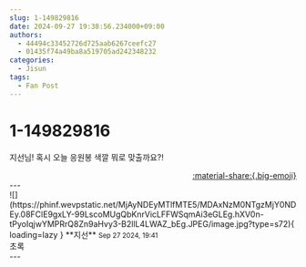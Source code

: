 ```yaml
---
slug: 1-149829816
date: 2024-09-27 19:38:56.234000+09:00
authors:
  - 44494c33452726d725aab6267ceefc27
  - 01435f74a49ba8a519705ad242348232
categories:
  - Jisun
tags:
  - Fan Post
---
```


# 1-149829816

<div class="post-container" markdown="1">
<div class="content-container md-sidebar__scrollwrap" markdown="1">

지선님! 혹시 오늘 응원봉 색깔 뭐로 맞출까요?!

</div>
</div>

<div style="text-align: right;" markdown="1">
<a href="https://weverse.io/fromis9/fanpost/1-149829816" style="text-align: right;">:material-share:{.big-emoji}</a>
</div>
---

<div class="comments-container md-sidebar__scrollwrap" markdown="1">
<div class="comment" markdown="1">
<div class='id-container' markdown="1">
![](https://phinf.wevpstatic.net/MjAyNDEyMTlfMTE5/MDAxNzM0NTgzMjY0NDEy.08FClE9gxLY-99LscoMUgQbKnrVicLFFWSqmAi3eGLEg.hXV0n-tPyoIqjwYMPRrQ8Zn9aHvy3-B2llL4LWAZ_bEg.JPEG/image.jpg?type=s72){ loading=lazy }
**<span class="artist">지선</span>** <small>Sep 27 2024, 19:41</small><br>
</div>
<div class='comment-body' markdown="1">
초록
</div>
</div>
</div>
---
